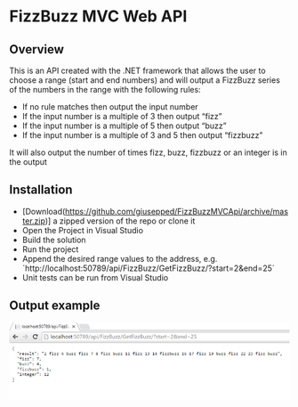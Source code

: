 FizzBuzz MVC Web API
===================

Overview
-------
This is an API created with the .NET framework that allows the user to choose a range (start and end numbers) and will output 
a FizzBuzz series of the numbers in the range with the following rules:

*	If no rule matches then output the input number
*	If the input number is a multiple of 3 then output “fizz”
*	If the input number is a multiple of 5 then output “buzz”
*	If the input number is a multiple of 3 and 5 then output “fizzbuzz”

It will also output the number of times fizz, buzz, fizzbuzz or an integer is in the output

## Installation

* [Download(https://github.com/giusepped/FizzBuzzMVCApi/archive/master.zip)] a zipped version of the repo or clone it
* Open the Project in Visual Studio
* Build the solution
* Run the project
* Append the desired range values to the address, e.g. ´http://localhost:50789/api/FizzBuzz/GetFizzBuzz/?start=2&end=25´
* Unit tests can be run from Visual Studio

## Output example

![](https://github.com/giusepped/FizzBuzzMVCApi/blob/master/images/Screenshot%202016-03-12%2017.34.23.png)



